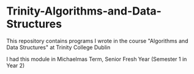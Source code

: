 # Trinity-Algorithms-and-Data-Structures
This repository contains programs I wrote in the course "Algorithms and Data Structures" at Trinity College Dublin

I had this module in Michaelmas Term, Senior Fresh Year (Semester 1 in Year 2)
